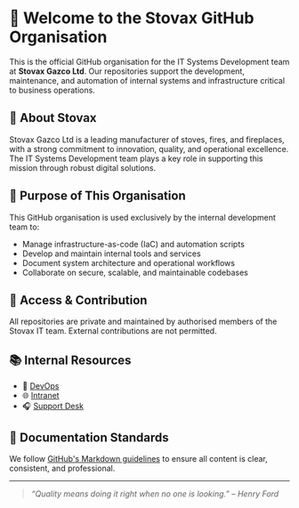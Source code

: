 # 👋 Welcome to the Stovax GitHub Organisation

This is the official GitHub organisation for the IT Systems Development team at **Stovax Gazco Ltd**. Our repositories support the development, maintenance, and automation of internal systems and infrastructure critical to business operations.

## 🏢 About Stovax

Stovax Gazco Ltd is a leading manufacturer of stoves, fires, and fireplaces, with a strong commitment to innovation, quality, and operational excellence. The IT Systems Development team plays a key role in supporting this mission through robust digital solutions.

## 💼 Purpose of This Organisation

This GitHub organisation is used exclusively by the internal development team to:

- Manage infrastructure-as-code (IaC) and automation scripts
- Develop and maintain internal tools and services
- Document system architecture and operational workflows
- Collaborate on secure, scalable, and maintainable codebases

## 🔐 Access & Contribution

All repositories are private and maintained by authorised members of the Stovax IT team. External contributions are not permitted.

## 📚 Internal Resources

- 📖 [DevOps](https://dev.azure.com/4181rope/ERP)
- 🌐 [Intranet](http://intranet/?AspxAutoDetectCookieSupport=1)
- 🎧 [Support Desk](http://stokes:90/)

## 🧙 Documentation Standards

We follow [GitHub's Markdown guidelines](https://docs.github.com/en/github/writing-on-github) to ensure all content is clear, consistent, and professional.

---

> _“Quality means doing it right when no one is looking.” – Henry Ford_
